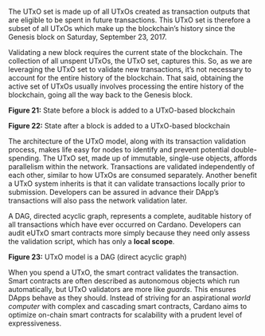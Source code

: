 The UTxO set is made up of all UTxOs created as transaction outputs that are eligible to be spent in future transactions. This UTxO set is therefore a subset of all UTxOs which make up the blockchain’s history since the Genesis block on Saturday, September 23, 2017.

Validating a new block requires the current state of the blockchain. The collection of all unspent UTxOs, the UTxO set, captures this. So, as we are leveraging the UTxO set to validate new transactions, it’s not necessary to account for the entire history of the blockchain. That said, obtaining the active set of UTxOs usually involves processing the entire history of the blockchain, going all the way back to the Genesis block. 

**Figure 21:**  State before a block is added to a UTxO-based blockchain 

**Figure 22:**  State after a block is added to a UTxO-based blockchain 

The architecture of the UTxO model, along with its transaction validation process, makes life easy for nodes to identify and prevent potential double-spending. The UTxO set, made up of immutable, single-use objects, affords parallelism within the network. Transactions are validated independently of each other, similar to how UTxOs are consumed separately. Another benefit a UTxO system inherits is that it can validate transactions locally prior to submission. Developers can be assured in advance their DApp’s transactions will also pass the network validation later. 

A DAG, directed acyclic graph, represents a complete, auditable history of all transactions which have ever occurred on Cardano. Developers can audit  eUTxO smart contracts more simply because they need only assess the validation script, which has only a **local scope**. 

**Figure 23:**  UTxO model is a DAG (direct acyclic graph) 

When you spend a UTxO, the smart contract validates the transaction. Smart contracts are often described as autonomous objects which run automatically, but UTxO validators are more like *guards*. This ensures DApps behave as they should. Instead of striving for an aspirational *world computer* with complex and cascading smart contracts, Cardano aims to optimize on-chain smart contracts for scalability with a prudent level of expressiveness. 
